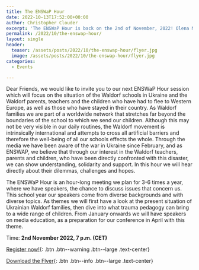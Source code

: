```yaml
---
title: The ENSWaP Hour
date: 2022-10-13T17:52:00+00:00
author: Christopher Clouder
excerpt: 'The ENSWaP Hour is back on the 2nd of November, 2022! Olena Mezentseva will speak about "The Waldorf families of Ukraine: their situation today". Register now!'
permalink: /2022/10/the-enswap-hour/
layout: single
header:
  teaser: /assets/posts/2022/10/the-enswap-hour/flyer.jpg
  image: /assets/posts/2022/10/the-enswap-hour/flyer.jpg
categories:
  - Events

---
```

Dear Friends, we would like to invite you to our next ENSWaP Hour session which will focus on the situation of the Waldorf schools in Ukraine and the Waldorf parents, teachers and the children who have had to flee to Western Europe, as well as those who have stayed in their country. As Waldorf families we are part of a worldwide network that stretches far beyond the boundaries of the school to which we send our children. Although this may not be very visible in our daily routines, the Waldorf movement is intrinsically international and attempts to cross all artificial barriers and therefore the well-being of all our schools effects the whole.
Through the media we have been aware of the war in Ukraine since February, and as ENSWAP, we believe that through our interest in the Waldorf teachers, parents and children, who have been directly confronted with this disaster, we can show understanding, solidarity and support. In this hour we will hear directly about their dilemmas, challenges and hopes.

The ENSWaP Hour is an hour-long meeting we plan for 3-6 times a year, where we have speakers, the chance to discuss issues that concern us. This school year our speakers come from diverse backgrounds and with diverse topics. As themes we will first have a look at the present situation of Ukrainian Waldorf families, then dive into what trauma pedagogy can bring to a wide range of children. From January onwards we will have speakers on media education, as a preparation for our conference in April with this theme.

Time: **2nd November 2022, 7 p.m. (CET)**

[Register now!](http://tiny.cc/ENSWaPhour1){: .btn .btn--warning .btn--large .text-center}

[Download the Flyer](/assets/posts/2022/10/the-enswap-hour/ENSWaP_Hour_3.pdf){: .btn .btn--info .btn--large .text-center}
